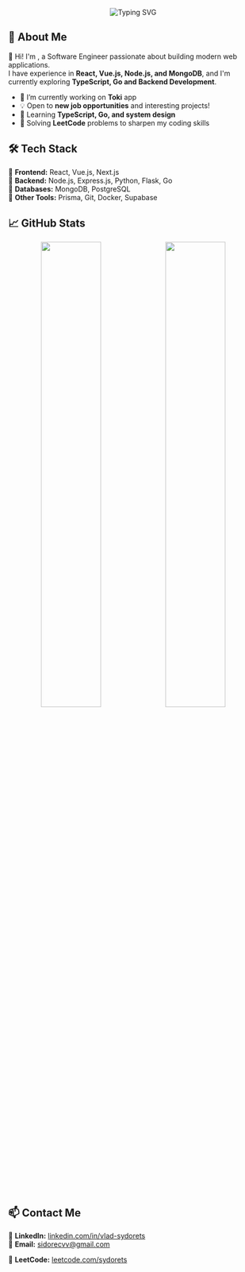 <!-- Banner -->
<p align="center">
  <img src="https://readme-typing-svg.demolab.com/?font=Fira+Code&size=22&pause=1000&color=36BCF7&center=true&vCenter=true&width=435&lines=Hi+there!+I'm+Vlad;Software+Engineer;Frontend+%7C+Backend+%7C+Full-Stack" alt="Typing SVG" />
</p>
  
## 🌟 About Me
👋 Hi! I'm **<Vlad>**, a Software Engineer passionate about building modern web applications.  
I have experience in **React, Vue.js, Node.js, and MongoDB**, and I'm currently exploring **TypeScript, Go and Backend Development**.

- 🔭 I’m currently working on **Toki** app
- 💡 Open to **new job opportunities** and interesting projects!
- 🌱 Learning **TypeScript, Go, and system design**
- 📖 Solving **LeetCode** problems to sharpen my coding skills

## 🛠️ Tech Stack
🔹 **Frontend:** React, Vue.js, Next.js  
🔹 **Backend:** Node.js, Express.js, Python, Flask, Go  
🔹 **Databases:** MongoDB, PostgreSQL  
🔹 **Other Tools:** Prisma, Git, Docker, Supabase  

## 📈 GitHub Stats
<p align="center">
  <img src="https://github-readme-stats.vercel.app/api?username=VladSydorets&show_icons=true&theme=radical" width="49%" />
  <img src="https://github-readme-streak-stats.herokuapp.com/?user=VladSydorets&theme=radical" width="49%" />
</p>

## 📫 Contact Me
💬 **LinkedIn:** [linkedin.com/in/vlad-sydorets](https://linkedin.com/in/vlad-sydorets)  
📧 **Email:** sidorecvv@gmail.com  
<!-- 💻 **Portfolio:** [yourwebsite.com](https://yourwebsite.com) *(if you have one)*  in progress -->
🚀 **LeetCode:** [leetcode.com/sydorets](https://leetcode.com/sydorets)
